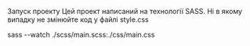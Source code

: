 Запуск проекту
Цей проект написаний на технології SASS. Ні в якому випадку не змінюйте код у файлі style.css

sass --watch ./scss/main.scss:./css/main.css
